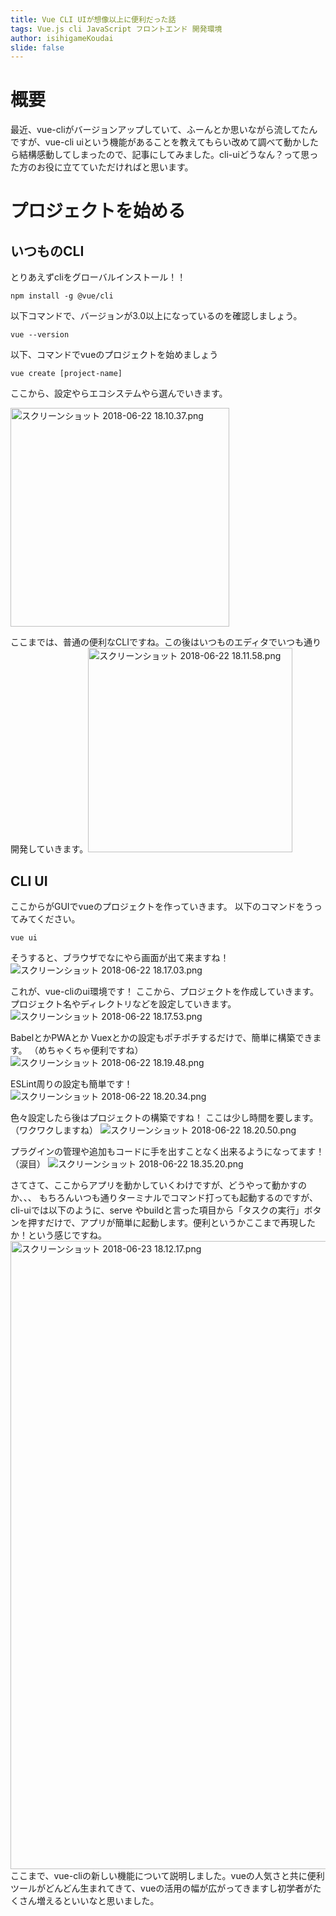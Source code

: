 ```yaml
---
title: Vue CLI UIが想像以上に便利だった話
tags: Vue.js cli JavaScript フロントエンド 開発環境
author: isihigameKoudai
slide: false
---
```

# 概要
最近、vue-cliがバージョンアップしていて、ふーんとか思いながら流してたんですが、vue-cli uiという機能があることを教えてもらい改めて調べて動かしたら結構感動してしまったので、記事にしてみました。cli-uiどうなん？って思った方のお役に立てていただければと思います。

# プロジェクトを始める
## いつものCLI

とりあえずcliをグローバルインストール！！

```
npm install -g @vue/cli
```

以下コマンドで、バージョンが3.0以上になっているのを確認しましょう。

```
vue --version
```

以下、コマンドでvueのプロジェクトを始めましょう

```
vue create [project-name]
```

ここから、設定やらエコシステムやら選んでいきます。

<img width="350" alt="スクリーンショット 2018-06-22 18.10.37.png" src="https://qiita-image-store.s3.amazonaws.com/0/105049/c9a98b68-48e0-5c4c-5acc-bc28b06a8b5d.png">

ここまでは、普通の便利なCLIですね。この後はいつものエディタでいつも通り開発していきます。<img width="327" alt="スクリーンショット 2018-06-22 18.11.58.png" src="https://qiita-image-store.s3.amazonaws.com/0/105049/7827c6cd-8cff-32a8-48a4-ae5544d967f1.png">



## CLI UI
ここからがGUIでvueのプロジェクトを作っていきます。
以下のコマンドをうってみてください。

```
vue ui
```

そうすると、ブラウザでなにやら画面が出て来ますね！
![スクリーンショット 2018-06-22 18.17.03.png](https://qiita-image-store.s3.amazonaws.com/0/105049/7cedac0f-9d5f-7b46-5e35-4c734c2a9e1c.png)

これが、vue-cliのui環境です！
ここから、プロジェクトを作成していきます。
プロジェクト名やディレクトリなどを設定していきます。
![スクリーンショット 2018-06-22 18.17.53.png](https://qiita-image-store.s3.amazonaws.com/0/105049/5ce4ef7f-1c32-361d-df6a-abb70db0a42c.png)

BabelとかPWAとか Vuexとかの設定もポチポチするだけで、簡単に構築できます。
（めちゃくちゃ便利ですね）
![スクリーンショット 2018-06-22 18.19.48.png](https://qiita-image-store.s3.amazonaws.com/0/105049/edf33cf0-03fc-453a-7c13-e3786d946738.png)

ESLint周りの設定も簡単です！
![スクリーンショット 2018-06-22 18.20.34.png](https://qiita-image-store.s3.amazonaws.com/0/105049/a81ad8c0-9a56-3719-ef63-fe6103180d31.png)

色々設定したら後はプロジェクトの構築ですね！
ここは少し時間を要します。（ワクワクしますね）
![スクリーンショット 2018-06-22 18.20.50.png](https://qiita-image-store.s3.amazonaws.com/0/105049/8e599cab-6e70-49e0-9f32-f5ca17d3d94d.png)


プラグインの管理や追加もコードに手を出すことなく出来るようになってます！（涙目）
![スクリーンショット 2018-06-22 18.35.20.png](https://qiita-image-store.s3.amazonaws.com/0/105049/5c0153df-7da5-7e30-cc20-f4238901a90d.png)

さてさて、ここからアプリを動かしていくわけですが、どうやって動かすのか、、、
もちろんいつも通りターミナルでコマンド打っても起動するのですが、cli-uiでは以下のように、serve やbuildと言った項目から「タスクの実行」ボタンを押すだけで、アプリが簡単に起動します。便利というかここまで再現したか！という感じですね。
<img width="1005" alt="スクリーンショット 2018-06-23 18.12.17.png" src="https://qiita-image-store.s3.amazonaws.com/0/105049/5bc5309e-eb71-92d0-4c6b-70899e61b242.png">
ここまで、vue-cliの新しい機能について説明しました。vueの人気さと共に便利ツールがどんどん生まれてきて、vueの活用の幅が広がってきますし初学者がたくさん増えるといいなと思いました。
